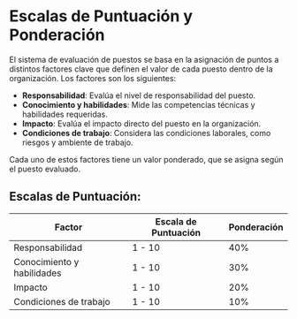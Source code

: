 # Escalas de Puntuación y Ponderación

El sistema de evaluación de puestos se basa en la asignación de puntos a distintos factores clave que definen el valor de cada puesto dentro de la organización. Los factores son los siguientes:

- **Responsabilidad**: Evalúa el nivel de responsabilidad del puesto.
- **Conocimiento y habilidades**: Mide las competencias técnicas y habilidades requeridas.
- **Impacto**: Evalúa el impacto directo del puesto en la organización.
- **Condiciones de trabajo**: Considera las condiciones laborales, como riesgos y ambiente de trabajo.

Cada uno de estos factores tiene un valor ponderado, que se asigna según el puesto evaluado.

## Escalas de Puntuación:

| Factor               | Escala de Puntuación | Ponderación |
|----------------------|----------------------|-------------|
| Responsabilidad       | 1 - 10               | 40%         |
| Conocimiento y habilidades | 1 - 10          | 30%         |
| Impacto               | 1 - 10               | 20%         |
| Condiciones de trabajo | 1 - 10              | 10%         |
